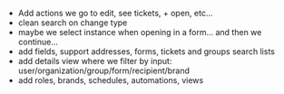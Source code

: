 - Add actions we go to edit, see tickets, + open, etc...
- clean search on change type
- maybe we select instance when opening in a form... and then we continue...
- add fields, support addresses, forms, tickets and groups search lists
- add details view where we filter by input: user/organization/group/form/recipient/brand
- add roles, brands, schedules, automations, views